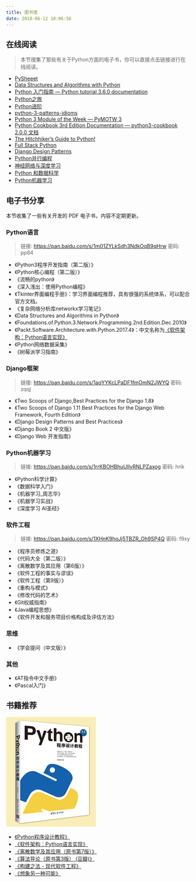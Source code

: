 ```yaml
---
title: 图书馆
date: 2018-06-12 10:06:56
---
```


## 在线阅读

> 本节搜集了那些有关于Python方面的电子书，你可以直接点击链接进行在线阅读。

- [PySheeet](https://www.pythonsheets.com/)
- [Data Structures and Algorithms with Python](http://knuth.luther.edu/~leekent/CS2Plus/genindex.html)
- [Python 入门指南 — Python tutorial 3.6.0 documentation](http://www.pythondoc.com/pythontutorial3/index.html)
- [Python之旅](http://funhacks.net/explore-python/)
- [Python进阶](https://eastlakeside.gitbooks.io/interpy-zh/content/)
- [python-3-patterns-idioms](https://bitbucket.org/MatToufoutu/python-3-patterns-idioms)
- [Python 3 Module of the Week — PyMOTW 3](https://pymotw.com/3/)
- [Python Cookbook 3rd Edition Documentation — python3-cookbook 2.0.0 文档](http://python3-cookbook.readthedocs.io/zh_CN/latest/index.html)
- [The Hitchhiker’s Guide to Python!](http://docs.python-guide.org/en/latest/)
- [Full Stack Python](https://www.fullstackpython.com/table-of-contents.html)
- [Django Design Patterns](https://www.agiliq.com/books/djangodesignpatterns)
- [Python并行编程](http://python-parallel-programmning-cookbook.readthedocs.io/zh_CN/latest/)
- [神经网络与深度学习](https://nndl.github.io/)
- [Python 和数据科学](http://bookdata.readthedocs.io/en/latest/)
- [Python机器学习](https://ljalphabeta.gitbooks.io/python-/content/)

## 电子书分享

本节收集了一些有关开发的 PDF 电子书，内容不定期更新。

### Python语言

> 链接: https://pan.baidu.com/s/1m01ZYLkSdh3NdkOqB9qHrw 密码: pp84

- 《Python3程序开发指南（第二版）》
- 《Python核心编程（第二版）》
- 《流畅的python》
- 《深入浅出：使用Python编程》
- 《Tkinter界面编程手册》：学习界面编程推荐，具有很强的系统体系，可以配合官方文档。
- 《复杂网络分析库networkx学习笔记》
- 《Data Structures and Algorithms in Python》
- 《Foundations.of.Python.3.Network.Programming.2nd.Edition.Dec.2010》
- 《Packt.Software.Architecture.with.Python.2017.4》：中文名称为[《软件架构：Python语言实现》](https://read.douban.com/ebook/49031506/)
- 《Python网络数据采集》
- 《树莓派学习指南》

### Django框架

> 链接: https://pan.baidu.com/s/1aqYYKcLPaDF1fmOmN2JWYQ 密码: zqqj

- 《Two Scoops of Django,Best Practices for the Django 1.8》
- 《Two Scoops of Django 1.11 Best Practices for the Django Web Framework, Fourth Edition》
- 《Django Design Patterns and Best Practices》
- 《Django Book 2 中文版》
- 《Django Web 开发指南》

### Python机器学习

> 链接: https://pan.baidu.com/s/1rrKBOHBhuUlIyRNLPZaxog 密码: hrik

- 《Python科学计算》
- 《数据科学入门》
- 《机器学习_周志华》
- 《机器学习实战》
- 《深度学习 AI圣经》


### 软件工程

> 链接: https://pan.baidu.com/s/1XHnK9hoJj5TBZR_Oh9SP4Q 密码: f9xy

- 《程序员修炼之道》
- 《代码大全（第二版）》
- 《离散数学及其应用（第6版）》
- 《软件工程的事实与谬误》
- 《软件工程（第9版）》
- 《重构与模式》
- 《修改代码的艺术》
- 《Git权威指南》
- 《Java编程思想》
- 《软件开发和服务项目价格构成及评估方法》

### 思维

- 《学会提问（中文版）》

### 其他

- 《AT指令中文手册》
- 《Pascal入门》


## 书籍推荐

![Python Book](/images/python-book.jpg)

- [《Python程序设计教程》](http://www.tup.tsinghua.edu.cn/booksCenter/book_07237601.html)
- [《软件架构：Python语言实现》](https://read.douban.com/ebook/49031506/)
- [《离散数学及其应用（原书第7版）》](https://book.douban.com/subject/26316200/)
- [《算法导论（原书第3版） (豆瓣)》](https://book.douban.com/subject/20432061/)
- [《构建之法 - 现代软件工程》](https://book.douban.com/subject/25965995/)
- [《想象另一种可能》](https://book.douban.com/subject/26614057/)
